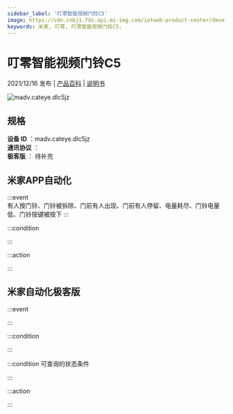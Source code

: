 ```yaml
---
sidebar_label: '叮零智能视频门铃C5'
image: https://cdn.cnbj1.fds.api.mi-img.com/iotweb-product-center/developer_16024692216328D9zSFw0.png?GalaxyAccessKeyId=AKVGLQWBOVIRQ3XLEW&Expires=9223372036854775807&Signature=322r3fLL1tRvmMVXkdDDMTaMBj4=
keywords: 米家, 叮零, 叮零智能视频门铃C5, 
---
```

# 叮零智能视频门铃C5

2021/12/16 发布 | [产品百科](https://home.mi.com/webapp/content/baike/product/index.html?model=madv.cateye.dlc5jz/) | [说明书](https://home.mi.com/views/introduction.html?model=madv.cateye.dlc5jz&region=cn)

![madv.cateye.dlc5jz](https://cdn.cnbj1.fds.api.mi-img.com/iotweb-product-center/developer_16024692216328D9zSFw0.png?GalaxyAccessKeyId=AKVGLQWBOVIRQ3XLEW&Expires=9223372036854775807&Signature=322r3fLL1tRvmMVXkdDDMTaMBj4=)

## 规格  
> 
**设备 ID** ：madv.cateye.dlc5jz  
**通讯协议** ：  
**极客版**  ： 待补充 


## 米家APP自动化  

:::event  
有人按门铃、门铃被拆除、门前有人出现、门前有人停留、电量耗尽、门铃电量低、门铃按键被按下
:::

:::condition  

:::

:::action   

:::

## 米家自动化极客版  

:::event  

:::

:::condition  

:::

:::condition 可查询的状态条件  

:::

:::action  

:::

        
